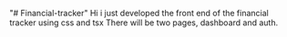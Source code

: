 "# Financial-tracker" 
Hi i just developed the front end of the financial tracker using css and tsx
There will be two pages, dashboard and auth.

